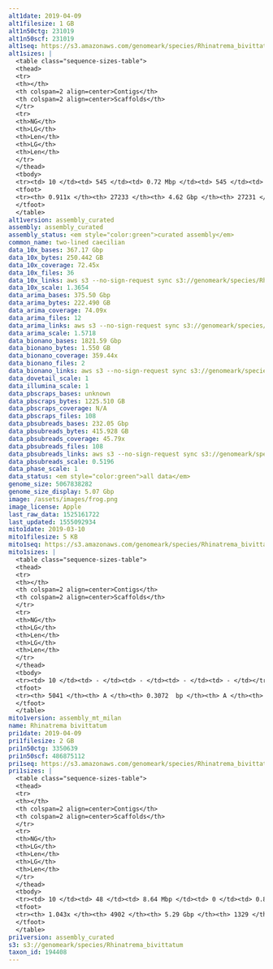 ```yaml
---
alt1date: 2019-04-09
alt1filesize: 1 GB
alt1n50ctg: 231019
alt1n50scf: 231019
alt1seq: https://s3.amazonaws.com/genomeark/species/Rhinatrema_bivittatum/aRhiBiv1/assembly_curated/aRhiBiv1.alt.cur.20190409.fasta.gz
alt1sizes: |
  <table class="sequence-sizes-table">
  <thead>
  <tr>
  <th></th>
  <th colspan=2 align=center>Contigs</th>
  <th colspan=2 align=center>Scaffolds</th>
  </tr>
  <tr>
  <th>NG</th>
  <th>LG</th>
  <th>Len</th>
  <th>LG</th>
  <th>Len</th>
  </tr>
  </thead>
  <tbody>
  <tr><td> 10 </td><td> 545 </td><td> 0.72 Mbp </td><td> 545 </td><td> 0.72 Mbp </td></tr>  <tr><td> 20 </td><td> 1391 </td><td> 0.51 Mbp </td><td> 1391 </td><td> 0.51 Mbp </td></tr>  <tr><td> 30 </td><td> 2523 </td><td> 0.39 Mbp </td><td> 2523 </td><td> 0.39 Mbp </td></tr>  <tr><td> 40 </td><td> 4006 </td><td> 0.30 Mbp </td><td> 4006 </td><td> 0.30 Mbp </td></tr>  <tr style="background-color:#cccccc;"><td> 50 </td><td> 5940 </td><td> 0.23 Mbp </td><td> 5940 </td><td> 0.23 Mbp </td></tr>  <tr><td> 60 </td><td> 8452 </td><td> 0.18 Mbp </td><td> 8452 </td><td> 0.18 Mbp </td></tr>  <tr><td> 70 </td><td> 11779 </td><td> 0.13 Mbp </td><td> 11779 </td><td> 0.13 Mbp </td></tr>  <tr><td> 80 </td><td> 16417 </td><td> 89.74 Kbp </td><td> 16417 </td><td> 89.74 Kbp </td></tr>  <tr><td> 90 </td><td> 24732 </td><td> 32.97 Kbp </td><td> 24732 </td><td> 32.97 Kbp </td></tr>  <tr><td> 100 </td><td> - </td><td> - </td><td> - </td><td> - </td></tr>  </tbody>
  <tfoot>
  <tr><th> 0.911x </th><th> 27233 </th><th> 4.62 Gbp </th><th> 27231 </th><th> 4.62 Gbp </th></tr>
  </tfoot>
  </table>
alt1version: assembly_curated
assembly: assembly_curated
assembly_status: <em style="color:green">curated assembly</em>
common_name: two-lined caecilian
data_10x_bases: 367.17 Gbp
data_10x_bytes: 250.442 GB
data_10x_coverage: 72.45x
data_10x_files: 36
data_10x_links: aws s3 --no-sign-request sync s3://genomeark/species/Rhinatrema_bivittatum/aRhiBiv1/genomic_data/10x/ .<br>
data_10x_scale: 1.3654
data_arima_bases: 375.50 Gbp
data_arima_bytes: 222.490 GB
data_arima_coverage: 74.09x
data_arima_files: 12
data_arima_links: aws s3 --no-sign-request sync s3://genomeark/species/Rhinatrema_bivittatum/aRhiBiv1/genomic_data/arima/ .<br>
data_arima_scale: 1.5718
data_bionano_bases: 1821.59 Gbp
data_bionano_bytes: 1.550 GB
data_bionano_coverage: 359.44x
data_bionano_files: 2
data_bionano_links: aws s3 --no-sign-request sync s3://genomeark/species/Rhinatrema_bivittatum/aRhiBiv1/genomic_data/bionano/ .<br>
data_dovetail_scale: 1
data_illumina_scale: 1
data_pbscraps_bases: unknown
data_pbscraps_bytes: 1225.510 GB
data_pbscraps_coverage: N/A
data_pbscraps_files: 108
data_pbsubreads_bases: 232.05 Gbp
data_pbsubreads_bytes: 415.928 GB
data_pbsubreads_coverage: 45.79x
data_pbsubreads_files: 108
data_pbsubreads_links: aws s3 --no-sign-request sync s3://genomeark/species/Rhinatrema_bivittatum/aRhiBiv1/genomic_data/pacbio/ . --exclude "*scraps.bam"<br>
data_pbsubreads_scale: 0.5196
data_phase_scale: 1
data_status: <em style="color:green">all data</em>
genome_size: 5067838282
genome_size_display: 5.07 Gbp
image: /assets/images/frog.png
image_license: Apple
last_raw_data: 1525161722
last_updated: 1555092934
mito1date: 2019-03-10
mito1filesize: 5 KB
mito1seq: https://s3.amazonaws.com/genomeark/species/Rhinatrema_bivittatum/aRhiBiv1/assembly_mt_milan/aRhiBiv1.MT.20190310.fasta.gz
mito1sizes: |
  <table class="sequence-sizes-table">
  <thead>
  <tr>
  <th></th>
  <th colspan=2 align=center>Contigs</th>
  <th colspan=2 align=center>Scaffolds</th>
  </tr>
  <tr>
  <th>NG</th>
  <th>LG</th>
  <th>Len</th>
  <th>LG</th>
  <th>Len</th>
  </tr>
  </thead>
  <tbody>
  <tr><td> 10 </td><td> - </td><td> - </td><td> - </td><td> - </td></tr>  <tr><td> 20 </td><td> - </td><td> - </td><td> - </td><td> - </td></tr>  <tr><td> 30 </td><td> - </td><td> - </td><td> - </td><td> - </td></tr>  <tr><td> 40 </td><td> - </td><td> - </td><td> - </td><td> - </td></tr>  <tr style="background-color:#cccccc;"><td> 50 </td><td> - </td><td> - </td><td> - </td><td> - </td></tr>  <tr><td> 60 </td><td> - </td><td> - </td><td> - </td><td> - </td></tr>  <tr><td> 70 </td><td> - </td><td> - </td><td> - </td><td> - </td></tr>  <tr><td> 80 </td><td> - </td><td> - </td><td> - </td><td> - </td></tr>  <tr><td> 90 </td><td> - </td><td> - </td><td> - </td><td> - </td></tr>  <tr><td> 100 </td><td> - </td><td> - </td><td> - </td><td> - </td></tr>  </tbody>
  <tfoot>
  <tr><th> 5041 </th><th> A </th><th> 0.3072  bp </th><th> A </th><th> 0.3072  bp </th></tr>
  </tfoot>
  </table>
mito1version: assembly_mt_milan
name: Rhinatrema bivittatum
pri1date: 2019-04-09
pri1filesize: 2 GB
pri1n50ctg: 3350639
pri1n50scf: 486875112
pri1seq: https://s3.amazonaws.com/genomeark/species/Rhinatrema_bivittatum/aRhiBiv1/assembly_curated/aRhiBiv1.pri.cur.20190409.fasta.gz
pri1sizes: |
  <table class="sequence-sizes-table">
  <thead>
  <tr>
  <th></th>
  <th colspan=2 align=center>Contigs</th>
  <th colspan=2 align=center>Scaffolds</th>
  </tr>
  <tr>
  <th>NG</th>
  <th>LG</th>
  <th>Len</th>
  <th>LG</th>
  <th>Len</th>
  </tr>
  </thead>
  <tbody>
  <tr><td> 10 </td><td> 48 </td><td> 8.64 Mbp </td><td> 0 </td><td> 0.84 Gbp </td></tr>  <tr><td> 20 </td><td> 117 </td><td> 6.48 Mbp </td><td> 1 </td><td> 0.83 Gbp </td></tr>  <tr><td> 30 </td><td> 206 </td><td> 5.07 Mbp </td><td> 1 </td><td> 0.83 Gbp </td></tr>  <tr><td> 40 </td><td> 318 </td><td> 4.08 Mbp </td><td> 2 </td><td> 0.60 Gbp </td></tr>  <tr style="background-color:#cccccc;"><td> 50 </td><td> 455 </td><td style="background-color:#88ff88;"> 3.35 Mbp </td><td> 3 </td><td style="background-color:#88ff88;"> 486.88 Mbp </td></tr>  <tr><td> 60 </td><td> 623 </td><td> 2.70 Mbp </td><td> 4 </td><td> 387.03 Mbp </td></tr>  <tr><td> 70 </td><td> 838 </td><td> 2.05 Mbp </td><td> 6 </td><td> 313.51 Mbp </td></tr>  <tr><td> 80 </td><td> 1128 </td><td> 1.49 Mbp </td><td> 7 </td><td> 277.53 Mbp </td></tr>  <tr><td> 90 </td><td> 1560 </td><td> 0.89 Mbp </td><td> 10 </td><td> 103.41 Mbp </td></tr>  <tr><td> 100 </td><td> 2556 </td><td> 0.25 Mbp </td><td> 16 </td><td> 63.94 Mbp </td></tr>  </tbody>
  <tfoot>
  <tr><th> 1.043x </th><th> 4902 </th><th> 5.29 Gbp </th><th> 1329 </th><th> 5.32 Gbp </th></tr>
  </tfoot>
  </table>
pri1version: assembly_curated
s3: s3://genomeark/species/Rhinatrema_bivittatum
taxon_id: 194408
---
```

